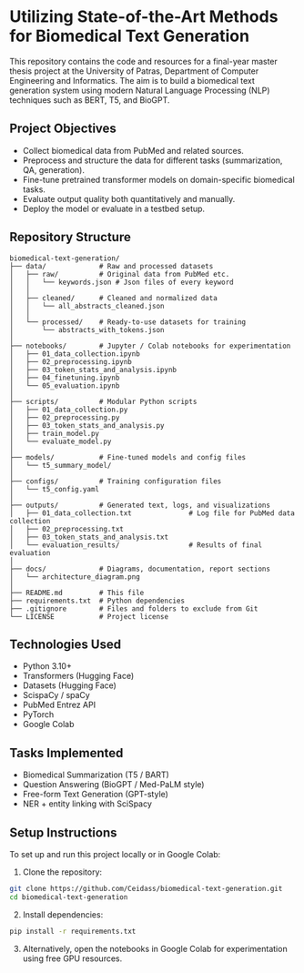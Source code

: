 # Utilizing State-of-the-Art Methods for Biomedical Text Generation

This repository contains the code and resources for a final-year master thesis project at the University of Patras, 
Department of Computer Engineering and Informatics.
The aim is to build a biomedical text generation system using modern Natural Language Processing (NLP) techniques such as BERT, T5, and BioGPT.

## Project Objectives

- Collect biomedical data from PubMed and related sources.
- Preprocess and structure the data for different tasks (summarization, QA, generation).
- Fine-tune pretrained transformer models on domain-specific biomedical tasks.
- Evaluate output quality both quantitatively and manually.
- Deploy the model or evaluate in a testbed setup.

## Repository Structure

```
biomedical-text-generation/
├── data/             # Raw and processed datasets
│   ├── raw/          # Original data from PubMed etc.
│   │   └── keywords.json # Json files of every keyword
│   │
│   ├── cleaned/      # Cleaned and normalized data
│   │   └── all_abstracts_cleaned.json
│   │
│   └── processed/    # Ready-to-use datasets for training
│       └── abstracts_with_tokens.json
│
├── notebooks/        # Jupyter / Colab notebooks for experimentation
│   ├── 01_data_collection.ipynb
│   ├── 02_preprocessing.ipynb
│   ├── 03_token_stats_and_analysis.ipynb
│   ├── 04_finetuning.ipynb
│   └── 05_evaluation.ipynb
│
├── scripts/          # Modular Python scripts
│   ├── 01_data_collection.py
│   ├── 02_preprocessing.py
│   ├── 03_token_stats_and_analysis.py
│   ├── train_model.py
│   └── evaluate_model.py
│
├── models/           # Fine-tuned models and config files
│   └── t5_summary_model/
│
├── configs/          # Training configuration files
│   └── t5_config.yaml
│
├── outputs/          # Generated text, logs, and visualizations
│   ├── 01_data_collection.txt              # Log file for PubMed data collection
│   ├── 02_preprocessing.txt
│   ├── 03_token_stats_and_analysis.txt
│   └── evaluation_results/                 # Results of final evaluation
│
├── docs/             # Diagrams, documentation, report sections
│   └── architecture_diagram.png
│
├── README.md         # This file
├── requirements.txt  # Python dependencies
├── .gitignore        # Files and folders to exclude from Git
└── LICENSE           # Project license

```


## Technologies Used

- Python 3.10+
- Transformers (Hugging Face)
- Datasets (Hugging Face)
- ScispaCy / spaCy
- PubMed Entrez API
- PyTorch
- Google Colab

##  Tasks Implemented

- Biomedical Summarization (T5 / BART)
- Question Answering (BioGPT / Med-PaLM style)
- Free-form Text Generation (GPT-style)
- NER + entity linking with SciSpacy


##  Setup Instructions

To set up and run this project locally or in Google Colab:

1. Clone the repository:
```bash
git clone https://github.com/Ceidass/biomedical-text-generation.git
cd biomedical-text-generation
```

2. Install dependencies:

```bash
pip install -r requirements.txt
```
3. Alternatively, open the notebooks in Google Colab for experimentation using free GPU resources.
